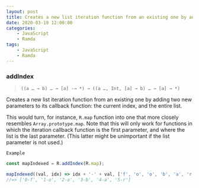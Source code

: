 ```yaml
---
layout: post
title: Creates a new list iteration function from an existing one by adding two new parameters to its callback function
date: 2020-03-19 12:00:00
categories:
    - JavaScript
    - Ramda
tags:
    - JavaScript
    - Ramda
---
```


### addIndex

> ```((a … → b) … → [a] -→ *) → ((a …, Int, [a] → b) … → [a] → *)```

Creates a new list iteration function from an existing one by adding two new parameters to its callback function: the current index, and the entire list.

This would turn, for instance, `R.map` function into one that more closely resembles `Array.prototype.map`. Note that this will only work for functions in which the iteration callback function is the first parameter, and where the list is the last parameter. (This latter might be unimportant if the list parameter is not used.)

`Example`

```js
const mapIndexed = R.addIndex(R.map);

mapIndexed((val, idx) => idx + '-' + val, ['f', 'o', 'o', 'b', 'a', 'r']);
//=> ['0-f', '1-o', '2-o', '3-b', '4-a', '5-r']
```
